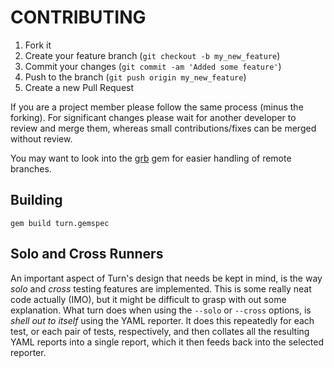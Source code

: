 # CONTRIBUTING

1. Fork it
2. Create your feature branch (`git checkout -b my_new_feature`)
3. Commit your changes (`git commit -am 'Added some feature'`)
4. Push to the branch (`git push origin my_new_feature`)
5. Create a new Pull Request

If you are a project member please follow the same process (minus the forking). For significant changes please wait for another developer to review and merge them, whereas small contributions/fixes can be merged without review.

You may want to look into the [grb](http://github.com/jinzhu/grb) gem for easier handling of remote branches.

## Building

`gem build turn.gemspec`

## Solo and Cross Runners

An important aspect of Turn's design that needs be kept in mind, is the way
_solo_ and _cross_ testing features are implemented. This is some really
neat code actually (IMO), but it might be difficult to grasp with out some
explanation. What turn does when using the `--solo` or `--cross` options,
is <i>shell out to itself</i> using the YAML reporter. It does this repeatedly
for each test, or each pair of tests, respectively, and then collates all the
resulting YAML reports into a single report, which it then feeds back into the
selected reporter.

